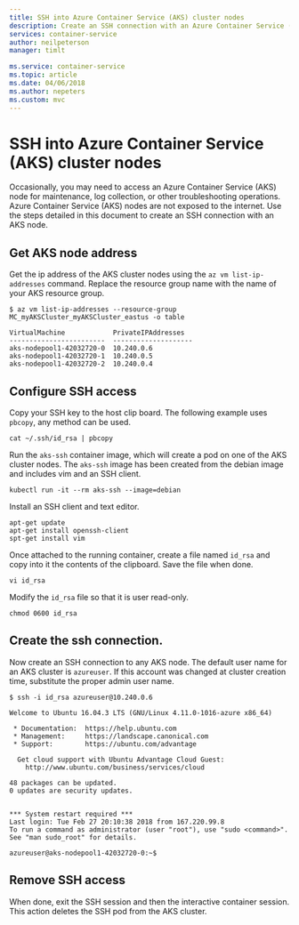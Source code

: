 ```yaml
---
title: SSH into Azure Container Service (AKS) cluster nodes
description: Create an SSH connection with an Azure Container Service (AKS) cluster nodes
services: container-service
author: neilpeterson
manager: timlt

ms.service: container-service
ms.topic: article
ms.date: 04/06/2018
ms.author: nepeters
ms.custom: mvc
---
```


# SSH into Azure Container Service (AKS) cluster nodes

Occasionally, you may need to access an Azure Container Service (AKS) node for maintenance, log collection, or other troubleshooting operations. Azure Container Service (AKS) nodes are not exposed to the internet. Use the steps detailed in this document to create an SSH connection with an AKS node.

## Get AKS node address

Get the ip address of the AKS cluster nodes using the `az vm list-ip-addresses` command. Replace the resource group name with the name of your AKS resource group.

```console
$ az vm list-ip-addresses --resource-group MC_myAKSCluster_myAKSCluster_eastus -o table

VirtualMachine            PrivateIPAddresses
------------------------  --------------------
aks-nodepool1-42032720-0  10.240.0.6
aks-nodepool1-42032720-1  10.240.0.5
aks-nodepool1-42032720-2  10.240.0.4
```

## Configure SSH access

Copy your SSH key to the host clip board. The following example uses `pbcopy`, any method can be used.

```console
cat ~/.ssh/id_rsa | pbcopy
```

Run the `aks-ssh` container image, which will create a pod on one of the AKS cluster nodes. The `aks-ssh` image has been created from the debian image and includes vim and an SSH client.

```console
kubectl run -it --rm aks-ssh --image=debian
```

Install an SSH client and text editor.

```console
apt-get update
apt-get install openssh-client
spt-get install vim
```

Once attached to the running container, create a file named `id_rsa` and copy into it the contents of the clipboard. Save the file when done.

```console
vi id_rsa
```

Modify the `id_rsa` file so that it is user read-only.

```console
chmod 0600 id_rsa
```

## Create the ssh connection.

Now create an SSH connection to any AKS node. The default user name for an AKS cluster is `azureuser`. If this account was changed at cluster creation time, substitute the proper admin user name.

```console
$ ssh -i id_rsa azureuser@10.240.0.6

Welcome to Ubuntu 16.04.3 LTS (GNU/Linux 4.11.0-1016-azure x86_64)

 * Documentation:  https://help.ubuntu.com
 * Management:     https://landscape.canonical.com
 * Support:        https://ubuntu.com/advantage

  Get cloud support with Ubuntu Advantage Cloud Guest:
    http://www.ubuntu.com/business/services/cloud

48 packages can be updated.
0 updates are security updates.


*** System restart required ***
Last login: Tue Feb 27 20:10:38 2018 from 167.220.99.8
To run a command as administrator (user "root"), use "sudo <command>".
See "man sudo_root" for details.

azureuser@aks-nodepool1-42032720-0:~$
```

## Remove SSH access

When done, exit the SSH session and then the interactive container session. This action deletes the SSH pod from the AKS cluster.